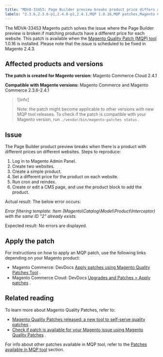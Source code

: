 ```yaml
---
title: "MDVA-33453: Page Builder preview breaks product price differs across sites"
labels: "2.3.6,2.3.6-p1,2.4.0-p1,2.4.1,MQP 1.0.16,MQP patches,Magento Commerce,Magento Commerce Cloud,Page Builder,error,price,product,support tools"
---
```


The MDVA-33453 Magento patch solves the issue where the Page Builder preview is broken if matching products have a different price for each website. This patch is available when the [Magento Quality Patch (MQP) tool](https://support.magento.com/hc/en-us/articles/360047139492) 1.0.16 is installed. Please note that the issue is scheduled to be fixed in Magento 2.4.3.

## Affected products and versions

 **The patch is created for Magento version:** Magento Commerce Cloud 2.4.1

 **Compatible with Magento versions:** Magento Commerce and Magento Commerce 2.3.6-2.4.1

>![info]
>
>Note: the patch might become applicable to other versions with new MQP tool releases. To check if the patch is compatible with your Magento version, run `./vendor/bin/magento-patches status` .

## Issue

The Page Builder product preview breaks when there is a product with different prices on different websites. <span class="wysiwyg-underline">Steps to reproduce:</span> 

1. Log in to Magento Admin Panel.
1. Create two websites.
1. Create a simple product.
1. Set a different price for the product on each website.
1. Run cron and reindex.
1. Create or edit a CMS page, and use the product block to add the product.

 <span class="wysiwyg-underline">Actual result:</span> The below error occurs: <span class="wysiwyg-underline"></span> 

 *Error filtering template: Item (Magento\\Catalog\\Model\\Product\\Interceptor) with the same ID "2" already exists.* 

 <span class="wysiwyg-underline">Expected result:</span> No errors are displayed.

## Apply the patch

For instructions on how to apply an MQP patch, use the following links depending on your Magento product:

* Magento Commerce: DevDocs [Apply patches using Magento Quality Patches Tool](https://devdocs.magento.com/guides/v2.4/comp-mgr/patching/mqp.html) .
* Magento Commerce Cloud: DevDocs [Upgrades and Patches > Apply patches](https://devdocs.magento.com/cloud/project/project-patch.html) .

## Related reading

To learn more about Magento Quality Patches, refer to:

* [Magento Quality Patches released: a new tool to self-serve quality patches](https://support.magento.com/hc/en-us/articles/360047139492) .
* [Check if patch is available for your Magento issue using Magento Quality Patches](https://support.magento.com/hc/en-us/articles/360047125252) .

For info about other patches available in MQP tool, refer to the [Patches available in MQP tool](https://support.magento.com/hc/en-us/sections/360010506631-Patches-available-in-MQP-tool-) section.